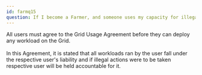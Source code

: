 ```yaml
---
id: farmq15
question: If I become a Farmer, and someone uses my capacity for illegal activities, who will be liable?
---
```


All users must agree to the Grid Usage Agreement before they can deploy any workload on the Grid. 
<br/>
<br/>
In this Agreement, it is stated that all workloads ran by the user fall under the respective user's liability and if illegal actions were to be taken respective user will be held accountable for it. 